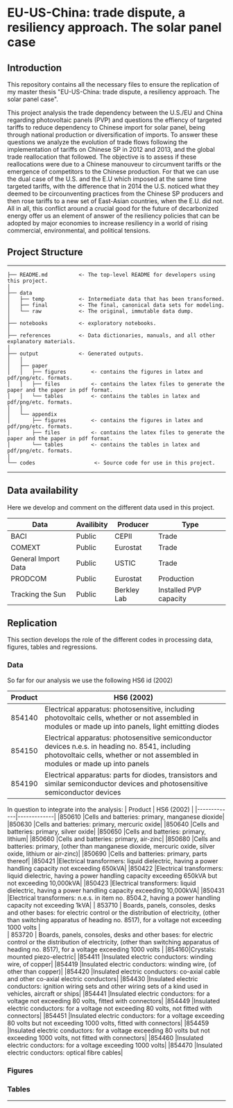 # EU-US-China: trade dispute, a resiliency approach. The solar panel case

## Introduction

This repository contains all the necessary files to ensure the replication of my master thesis "EU-US-China: trade dispute, a resiliency approach. The solar panel case". 

This project analysis the trade dependency between the U.S./EU and China regarding photovoltaic panels (PVP) and questions the effiency of targeted tariffs to reduce dependency to Chinese import for solar panel, being through national production or diversification of imports. To answer these questions we analyze the evolution of trade flows following the implementation of tariffs on Chinese SP in 2012 and 2013, and the global trade reallocation that followed. The objective is to assess if these reallocations were due to a Chinese manouveur to circumvent tariffs or the emergence of competitors to the Chinese production. For that we can use the dual case of the U.S. and the E.U which imposed at the same time targeted tariffs, with the difference that in 2014 the U.S. noticed what they deemed to be circounventing practices from the Chinese SP producers and then rose tariffs to a new set of East-Asian countries, when the E.U. did not. All in all, this conflict around a crucial good for the future of decarbonized energy offer us an element of answer of the resiliency policies that can be adopted by major economies to increase resiliency in a world of rising commercial, environmental, and political tensions.

## Project Structure

------------

    ├── README.md          <- The top-level README for developers using this project.
    │
    ├── data
    │   ├── temp           <- Intermediate data that has been transformed.
    │   ├── final          <- The final, canonical data sets for modeling.
    │   └── raw            <- The original, immutable data dump.
    │
    ├── notebooks          <- exploratory notebooks.
    │   
    ├── references         <- Data dictionaries, manuals, and all other explanatory materials.
    │   
    ├── output             <- Generated outputs.
    │   │
    │   ├── paper
    │   │   ├── figures        <- contains the figures in latex and pdf/png/etc. formats.
    │   │   ├── files          <- contains the latex files to generate the paper and the paper in pdf format.
    │   │   └── tables         <- contains the tables in latex and pdf/png/etc. formats.
    │   │
    │   └── appendix
    │       ├── figures        <- contains the figures in latex and pdf/png/etc. formats.
    │       ├── files          <- contains the latex files to generate the paper and the paper in pdf format.
    │       └── tables         <- contains the tables in latex and pdf/png/etc. formats.
    │
    └── codes                   <- Source code for use in this project.
    
------------
## Data availability

Here we develop and comment on the different data used in this project.

| Data    | Availibity    | Producer   | Type |
|-------------|-------------|-------------|-------------|
| BACI | Public | CEPII | Trade|
| COMEXT | Public | Eurostat | Trade| 
| General Import Data | Public | USTIC | Trade|
| PRODCOM | Public | Eurostat | Production|
| Tracking the Sun | Public | Berkley Lab | Installed PVP capacity|

## Replication

This section develops the role of the different codes in processing data, figures, tables and regressions.

### Data

So far for our analysis we use the following HS6 id (2002)

| Product    | HS6 (2002)    |
|-------------|-------------|
| 854140| Electrical apparatus: photosensitive, including photovoltaic cells, whether or not assembled in modules or made up into panels, light emitting diodes | 
| 854150 | Electrical apparatus: photosensitive semiconductor devices n.e.s. in heading no. 8541, including photovoltaic cells, whether or not assembled in modules or made up into panels |
| 854190 | Electrical apparatus: parts for diodes, transistors and similar semiconductor devices and photosensitive semiconductor devices |


In question to integrate into the analysis:
| Product    | HS6 (2002)    |
|-------------|-------------|
|850610	|Cells and batteries: primary, manganese dioxide|
|850630	|Cells and batteries: primary, mercuric oxide|
|850640	|Cells and batteries: primary, silver oxide|
|850650	|Cells and batteries: primary, lithium|
|850660	|Cells and batteries: primary, air-zinc|
|850680	|Cells and batteries: primary, (other than manganese dioxide, mercuric oxide, silver oxide, lithium or air-zinc)|
|850690	|Cells and batteries: primary, parts thereof|
|850421	|Electrical transformers: liquid dielectric, having a power handling capacity not exceeding 650kVA|
|850422	|Electrical transformers: liquid dielectric, having a power handling capacity exceeding 650kVA but not exceeding 10,000kVA|
|850423	|Electrical transformers: liquid dielectric, having a power handling capacity exceeding 10,000kVA|
|850431	|Electrical transformers: n.e.s. in item no. 8504.2, having a power handling capacity not exceeding 1kVA|
| 853710 | Boards, panels, consoles, desks and other bases: for electric control or the distribution of electricity, (other than switching apparatus of heading no. 8517), for a voltage not exceeding 1000 volts |  
| 853720 | Boards, panels, consoles, desks and other bases: for electric control or the distribution of electricity, (other than switching apparatus of heading no. 8517), for a voltage exceeding 1000 volts | 
|854160|Crystals: mounted piezo-electric|
|854411	|Insulated electric conductors: winding wire, of copper|
|854419	|Insulated electric conductors: winding wire, (of other than copper)|
|854420	|Insulated electric conductors: co-axial cable and other co-axial electric conductors|
|854430	|Insulated electric conductors: ignition wiring sets and other wiring sets of a kind used in vehicles, aircraft or ships|
|854441	|Insulated electric conductors: for a voltage not exceeding 80 volts, fitted with connectors|
|854449	|Insulated electric conductors: for a voltage not exceeding 80 volts, not fitted with connectors|
|854451	|Insulated electric conductors: for a voltage exceeding 80 volts but not exceeding 1000 volts, fitted with connectors|
|854459	|Insulated electric conductors: for a voltage exceeding 80 volts but not exceeding 1000 volts, not fitted with connectors|
|854460	|Insulated electric conductors: for a voltage exceeding 1000 volts|
|854470	|Insulated electric conductors: optical fibre cables|


### Figures

### Tables


------------